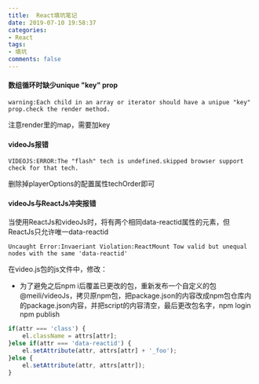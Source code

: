 ```yaml
---
title:  React填坑笔记
date: 2019-07-10 19:58:37
categories:
- React
tags:
- 填坑
comments: false
---
```


 #### 数组循环时缺少unique "key" prop
 ```shell
warning:Each child in an array or iterator should have a unipue "key" prop.check the render method.
 ```
注意render里的map，需要加key

<!-- more -->


#### videoJs报错
```shell
VIDEOJS:ERROR:The "flash" tech is undefined.skipped browser support check for that tech.
```
删除掉playerOptions的配置属性techOrder即可


#### videoJs与ReactJs冲突报错
当使用ReactJs和videoJs时，将有两个相同data-reactid属性的元素，但ReactJs只允许唯一data-reactid

```shell
Uncaught Error:Invaeriant Violation:ReactMount Tow valid but unequal nodes with the same 'data-reactid'
```
在video.js包的js文件中，修改：
- 为了避免之后npm i后覆盖已更改的包，重新发布一个自定义的包@meili/videoJs，拷贝原npm包，把package.json的内容改成npm包仓库内的package.json内容，并把script的内容清空，最后更改包名字，npm login npm publish


```javascript
if(attr === 'class') {
    el.className = attrs[attr];
}else if(attr === 'data-reactid') {
    el.setAttribute(attr, attrs[attr] + '_foo');
}else {
    el.setAttribute(attr, attrs[attr]);
}
```